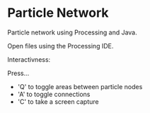 # Particle Network
Particle network using Processing and Java.

Open files using the Processing IDE.

Interactivness:

Press...
- 'Q' to toggle areas between particle nodes
- 'A' to toggle connections
- 'C' to take a screen capture

